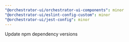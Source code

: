 ```yaml
---
"@orchestrator-ui/orchestrator-ui-components": minor
"@orchestrator-ui/eslint-config-custom": minor
"@orchestrator-ui/jest-config": minor
---
```


Update npm dependency versions
